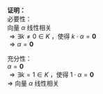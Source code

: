 **证明：**  
必要性：  
向量 $\alpha$ 线性相关  
 $\Rightarrow\exists k\neq0\in K$ ，使得 $k\cdot\alpha=\mathbf{0}$   
 $\Rightarrow\alpha=\mathbf{0}$   
  
充分性：  
 $\alpha=\mathbf{0}$   
 $\Rightarrow\exists k=1\in K$ ，使得 $1\cdot\alpha=\mathbf{0}$   
 $\Rightarrow$ 向量 $\alpha$ 线性相关  
